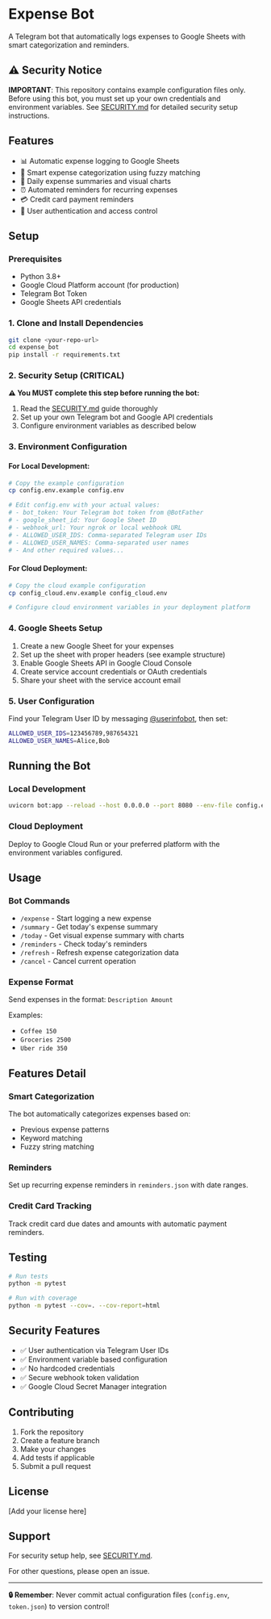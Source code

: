 # Expense Bot

A Telegram bot that automatically logs expenses to Google Sheets with smart categorization and reminders.

## ⚠️ Security Notice

**IMPORTANT**: This repository contains example configuration files only. Before using this bot, you must set up your own credentials and environment variables. See [SECURITY.md](SECURITY.md) for detailed security setup instructions.

## Features

- 📊 Automatic expense logging to Google Sheets
- 🤖 Smart expense categorization using fuzzy matching
- 📅 Daily expense summaries and visual charts
- ⏰ Automated reminders for recurring expenses
- 💳 Credit card payment reminders
- 🔐 User authentication and access control

## Setup

### Prerequisites

- Python 3.8+
- Google Cloud Platform account (for production)
- Telegram Bot Token
- Google Sheets API credentials

### 1. Clone and Install Dependencies

```bash
git clone <your-repo-url>
cd expense_bot
pip install -r requirements.txt
```

### 2. Security Setup (CRITICAL)

**⚠️ You MUST complete this step before running the bot:**

1. Read the [SECURITY.md](SECURITY.md) guide thoroughly
2. Set up your own Telegram bot and Google API credentials
3. Configure environment variables as described below

### 3. Environment Configuration

#### For Local Development:

```bash
# Copy the example configuration
cp config.env.example config.env

# Edit config.env with your actual values:
# - bot_token: Your Telegram bot token from @BotFather
# - google_sheet_id: Your Google Sheet ID
# - webhook_url: Your ngrok or local webhook URL
# - ALLOWED_USER_IDS: Comma-separated Telegram user IDs
# - ALLOWED_USER_NAMES: Comma-separated user names
# - And other required values...
```

#### For Cloud Deployment:

```bash
# Copy the cloud example configuration
cp config_cloud.env.example config_cloud.env

# Configure cloud environment variables in your deployment platform
```

### 4. Google Sheets Setup

1. Create a new Google Sheet for your expenses
2. Set up the sheet with proper headers (see example structure)
3. Enable Google Sheets API in Google Cloud Console
4. Create service account credentials or OAuth credentials
5. Share your sheet with the service account email

### 5. User Configuration

Find your Telegram User ID by messaging [@userinfobot](https://t.me/userinfobot), then set:

```bash
ALLOWED_USER_IDS=123456789,987654321
ALLOWED_USER_NAMES=Alice,Bob
```

## Running the Bot

### Local Development

```bash
uvicorn bot:app --reload --host 0.0.0.0 --port 8080 --env-file config.env
```

### Cloud Deployment

Deploy to Google Cloud Run or your preferred platform with the environment variables configured.

## Usage

### Bot Commands

- `/expense` - Start logging a new expense
- `/summary` - Get today's expense summary  
- `/today` - Get visual expense summary with charts
- `/reminders` - Check today's reminders
- `/refresh` - Refresh expense categorization data
- `/cancel` - Cancel current operation

### Expense Format

Send expenses in the format: `Description Amount`

Examples:
- `Coffee 150`
- `Groceries 2500`
- `Uber ride 350`

## Features Detail

### Smart Categorization
The bot automatically categorizes expenses based on:
- Previous expense patterns
- Keyword matching
- Fuzzy string matching

### Reminders
Set up recurring expense reminders in `reminders.json` with date ranges.

### Credit Card Tracking
Track credit card due dates and amounts with automatic payment reminders.

## Testing

```bash
# Run tests
python -m pytest

# Run with coverage
python -m pytest --cov=. --cov-report=html
```

## Security Features

- ✅ User authentication via Telegram User IDs
- ✅ Environment variable based configuration
- ✅ No hardcoded credentials
- ✅ Secure webhook token validation
- ✅ Google Cloud Secret Manager integration

## Contributing

1. Fork the repository
2. Create a feature branch
3. Make your changes
4. Add tests if applicable
5. Submit a pull request

## License

[Add your license here]

## Support

For security setup help, see [SECURITY.md](SECURITY.md).

For other questions, please open an issue.

---

**🔒 Remember**: Never commit actual configuration files (`config.env`, `token.json`) to version control!
